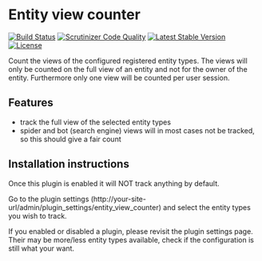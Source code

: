 # Entity view counter

[![Build Status](https://scrutinizer-ci.com/g/ColdTrick/entity_view_counter/badges/build.png?b=master)](https://scrutinizer-ci.com/g/ColdTrick/entity_view_counter/build-status/master)
[![Scrutinizer Code Quality](https://scrutinizer-ci.com/g/ColdTrick/entity_view_counter/badges/quality-score.png?b=master)](https://scrutinizer-ci.com/g/ColdTrick/entity_view_counter/?branch=master)
[![Latest Stable Version](https://poser.pugx.org/coldtrick/entity_view_counter/v/stable.svg)](https://packagist.org/packages/coldtrick/entity_view_counter)
[![License](https://poser.pugx.org/coldtrick/entity_view_counter/license.svg)](https://packagist.org/packages/coldtrick/entity_view_counter)

Count the views of the configured registered entity types. The views will only be counted on the full view of an entity
and not for the owner of the entity. Furthermore only one view will be counted per user session.

## Features

- track the full view of the selected entity types
- spider and bot (search engine) views will in most cases not be tracked, so this should give a fair count

## Installation instructions

Once this plugin is enabled it will NOT track anything by default.

Go to the plugin settings (http://your-site-url/admin/plugin_settings/entity_view_counter) and select the entity types you wish to track.

If you enabled or disabled a plugin, please revisit the plugin settings page. Their may be more/less entity types available, check if the configuration is still what your want.
